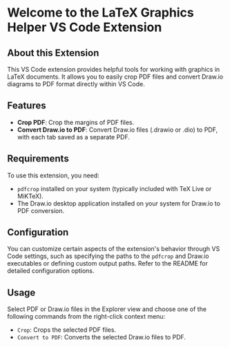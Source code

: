 # Welcome to the LaTeX Graphics Helper VS Code Extension

## About this Extension

This VS Code extension provides helpful tools for working with graphics in LaTeX documents. It allows you to easily crop PDF files and convert Draw.io diagrams to PDF format directly within VS Code.

## Features

*   **Crop PDF**: Crop the margins of PDF files.
*   **Convert Draw.io to PDF**: Convert Draw.io files (.drawio or .dio) to PDF, with each tab saved as a separate PDF.

## Requirements

To use this extension, you need:

*   `pdfcrop` installed on your system (typically included with TeX Live or MiKTeX).
*   The Draw.io desktop application installed on your system for Draw.io to PDF conversion.

## Configuration

You can customize certain aspects of the extension's behavior through VS Code settings, such as specifying the paths to the `pdfcrop` and Draw.io executables or defining custom output paths. Refer to the README for detailed configuration options.

## Usage

Select PDF or Draw.io files in the Explorer view and choose one of the following commands from the right-click context menu:

-   `Crop`: Crops the selected PDF files.
-   `Convert to PDF`: Converts the selected Draw.io files to PDF.
